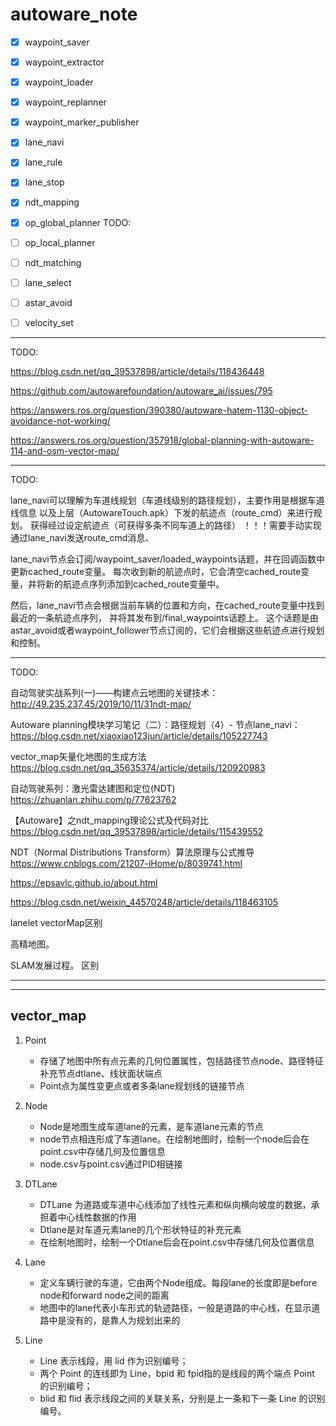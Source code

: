 # autoware_note

- [x] waypoint_saver
- [x] waypoint_extractor 
- [x] waypoint_loader
- [x] waypoint_replanner
- [x] waypoint_marker_publisher
- [x] lane_navi
- [x] lane_rule 
- [x] lane_stop
- [x] ndt_mapping
- [x] op_global_planner
TODO: 

- [ ] op_local_planner

- [ ] ndt_matching
- [ ] lane_select
- [ ] astar_avoid
- [ ] velocity_set

---

TODO:

https://blog.csdn.net/qq_39537898/article/details/118436448

https://github.com/autowarefoundation/autoware_ai/issues/795

https://answers.ros.org/question/390380/autoware-hatem-1130-object-avoidance-not-working/

https://answers.ros.org/question/357918/global-planning-with-autoware-114-and-osm-vector-map/


---

TODO: 

lane_navi可以理解为车道线规划（车道线级别的路径规划），主要作用是根据车道线信息
以及上层（AutowareTouch.apk）下发的航迹点（route_cmd）来进行规划。
获得经过设定航迹点（可获得多条不同车道上的路径）
！！！需要手动实现 通过lane_navi发送route_cmd消息、


lane_navi节点会订阅/waypoint_saver/loaded_waypoints话题，并在回调函数中更新cached_route变量。
每次收到新的航迹点时，它会清空cached_route变量，并将新的航迹点序列添加到cached_route变量中。

然后，lane_navi节点会根据当前车辆的位置和方向，在cached_route变量中找到最近的一条航迹点序列，
并将其发布到/final_waypoints话题上。
这个话题是由astar_avoid或者waypoint_follower节点订阅的，它们会根据这些航迹点进行规划和控制。


---

TODO:

自动驾驶实战系列(一)——构建点云地图的关键技术：http://49.235.237.45/2019/10/11/31ndt-map/

Autoware planning模块学习笔记（二）：路径规划（4）- 节点lane_navi：https://blog.csdn.net/xiaoxiao123jun/article/details/105227743

vector_map矢量化地图的生成方法 https://blog.csdn.net/qq_35635374/article/details/120920983 


自动驾驶系列：激光雷达建图和定位(NDT) https://zhuanlan.zhihu.com/p/77623762

【Autoware】之ndt_mapping理论公式及代码对比 https://blog.csdn.net/qq_39537898/article/details/115439552

NDT（Normal Distributions Transform）算法原理与公式推导  https://www.cnblogs.com/21207-iHome/p/8039741.html

https://epsavlc.github.io/about.html

https://blog.csdn.net/weixin_44570248/article/details/118463105

lanelet
vectorMap区别

高精地图。

SLAM发展过程。
区别


---
---

## vector_map

1. Point
   - 存储了地图中所有点元素的几何位置属性，包括路径节点node、路径特征补充节点dtlane、线状面状端点
   - Point点为属性变更点或者多条lane规划线的链接节点

2. Node
   - Node是地图生成车道lane的元素，是车道lane元素的节点
   - node节点相连形成了车道lane。在绘制地图时，绘制一个node后会在point.csv中存储几何及位置信息
   - node.csv与point.csv通过PID相链接

3. DTLane
   - DTLane 为道路或车道中心线添加了线性元素和纵向横向坡度的数据，承担着中心线性数据的作用
   - Dtlane是对车道元素lane的几个形状特征的补充元素
   - 在绘制地图时，绘制一个Dtlane后会在point.csv中存储几何及位置信息

4. Lane 
   - 定义车辆行驶的车道，它由两个Node组成。每段lane的长度即是before node和forward node之间的距离
   - 地图中的lane代表小车形式的轨迹路径，一般是道路的中心线，在显示道路中是没有的，是靠人为规划出来的

6. Line
   - Line 表示线段，用 lid 作为识别编号；
   - 两个 Point 的连线即为 Line，bpid 和 fpid指的是线段的两个端点 Point 的识别编号；
   - blid 和 flid 表示线段之间的关联关系，分别是上一条和下一条 Line 的识别编号。

